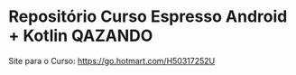 # Repositório Curso Espresso Android + Kotlin QAZANDO

Site para o Curso:
https://go.hotmart.com/H50317252U
